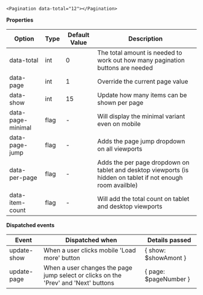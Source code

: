 ```
<Pagination data-total="12"></Pagination>
```

**Properties**

| Option            | Type | Default Value | Description                                                                                                  |
| ----------------- | ---- | ------------- | ------------------------------------------------------------------------------------------------------------ |
| data-total        | int  | 0             | The total amount is needed to work out how many pagination buttons are needed                                |
| data-page         | int  | 1             | Override the current page value                                                                              |
| data-show         | int  | 15            | Update how many items can be shown per page                                                                  |
| data-page-minimal | flag | -             | Will display the minimal variant even on mobile                                                              |
| data-page-jump    | flag | -             | Adds the page jump dropdown on all viewports                                                                 |
| data-per-page     | flag | -             | Adds the per page dropdown on tablet and desktop viewports (is hidden on tablet if not enough room availble) |
| data-item-count   | flag | -             | Will add the total count on tablet and desktop viewports                                                     |

**Dispatched events**

| Event       | Dispatched when                                                                     | Details passed        |
| ----------- | ----------------------------------------------------------------------------------- | --------------------- |
| update-show | When a user clicks mobile 'Load more' button                                        | { show: $showAmont }  |
| update-page | When a user changes the page jump select or clicks on the 'Prev' and 'Next' buttons | { page: $pageNumber } |
